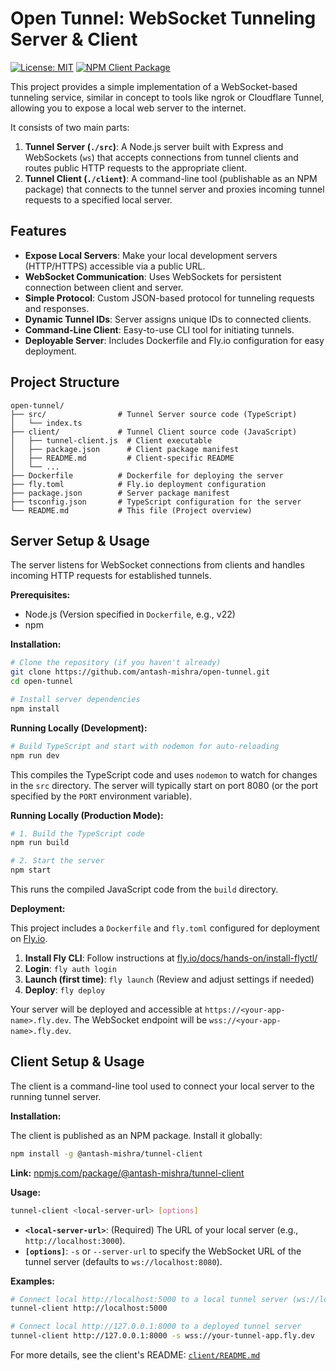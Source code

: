 # Open Tunnel: WebSocket Tunneling Server & Client

[![License: MIT](https://img.shields.io/badge/License-MIT-yellow.svg)](https://opensource.org/licenses/MIT)
[![NPM Client Package](https://img.shields.io/npm/v/@antash-mishra/tunnel-client.svg)](https://www.npmjs.com/package/@antash-mishra/tunnel-client)

This project provides a simple implementation of a WebSocket-based tunneling service, similar in concept to tools like ngrok or Cloudflare Tunnel, allowing you to expose a local web server to the internet.

It consists of two main parts:

1.  **Tunnel Server (`./src`)**: A Node.js server built with Express and WebSockets (`ws`) that accepts connections from tunnel clients and routes public HTTP requests to the appropriate client.
2.  **Tunnel Client (`./client`)**: A command-line tool (publishable as an NPM package) that connects to the tunnel server and proxies incoming tunnel requests to a specified local server.

## Features

*   **Expose Local Servers**: Make your local development servers (HTTP/HTTPS) accessible via a public URL.
*   **WebSocket Communication**: Uses WebSockets for persistent connection between client and server.
*   **Simple Protocol**: Custom JSON-based protocol for tunneling requests and responses.
*   **Dynamic Tunnel IDs**: Server assigns unique IDs to connected clients.
*   **Command-Line Client**: Easy-to-use CLI tool for initiating tunnels.
*   **Deployable Server**: Includes Dockerfile and Fly.io configuration for easy deployment.

## Project Structure

```
open-tunnel/
├── src/                # Tunnel Server source code (TypeScript)
│   └── index.ts
├── client/             # Tunnel Client source code (JavaScript)
│   ├── tunnel-client.js  # Client executable
│   ├── package.json      # Client package manifest
│   ├── README.md         # Client-specific README
│   └── ...
├── Dockerfile          # Dockerfile for deploying the server
├── fly.toml            # Fly.io deployment configuration
├── package.json        # Server package manifest
├── tsconfig.json       # TypeScript configuration for the server
└── README.md           # This file (Project overview)
```

## Server Setup & Usage

The server listens for WebSocket connections from clients and handles incoming HTTP requests for established tunnels.

**Prerequisites:**

*   Node.js (Version specified in `Dockerfile`, e.g., v22)
*   npm

**Installation:**

```bash
# Clone the repository (if you haven't already)
git clone https://github.com/antash-mishra/open-tunnel.git
cd open-tunnel

# Install server dependencies
npm install
```

**Running Locally (Development):**

```bash
# Build TypeScript and start with nodemon for auto-reloading
npm run dev
```

This compiles the TypeScript code and uses `nodemon` to watch for changes in the `src` directory. The server will typically start on port 8080 (or the port specified by the `PORT` environment variable).

**Running Locally (Production Mode):**

```bash
# 1. Build the TypeScript code
npm run build

# 2. Start the server
npm start
```

This runs the compiled JavaScript code from the `build` directory.

**Deployment:**

This project includes a `Dockerfile` and `fly.toml` configured for deployment on [Fly.io](https://fly.io/).

1.  **Install Fly CLI**: Follow instructions at [fly.io/docs/hands-on/install-flyctl/](https://fly.io/docs/hands-on/install-flyctl/)
2.  **Login**: `fly auth login`
3.  **Launch (first time)**: `fly launch` (Review and adjust settings if needed)
4.  **Deploy**: `fly deploy`

Your server will be deployed and accessible at `https://<your-app-name>.fly.dev`. The WebSocket endpoint will be `wss://<your-app-name>.fly.dev`.

## Client Setup & Usage

The client is a command-line tool used to connect your local server to the running tunnel server.

**Installation:**

The client is published as an NPM package. Install it globally:

```bash
npm install -g @antash-mishra/tunnel-client
```

**Link:** [npmjs.com/package/@antash-mishra/tunnel-client](https://www.npmjs.com/package/@antash-mishra/tunnel-client?activeTab=readme)

**Usage:**

```bash
tunnel-client <local-server-url> [options]
```

*   **`<local-server-url>`**: (Required) The URL of your local server (e.g., `http://localhost:3000`).
*   **`[options]`**: `-s` or `--server-url` to specify the WebSocket URL of the tunnel server (defaults to `ws://localhost:8080`).

**Examples:**

```bash
# Connect local http://localhost:5000 to a local tunnel server (ws://localhost:8080)
tunnel-client http://localhost:5000

# Connect local http://127.0.0.1:8000 to a deployed tunnel server
tunnel-client http://127.0.0.1:8000 -s wss://your-tunnel-app.fly.dev
```

For more details, see the client's README: [`client/README.md`](./client/README.md)